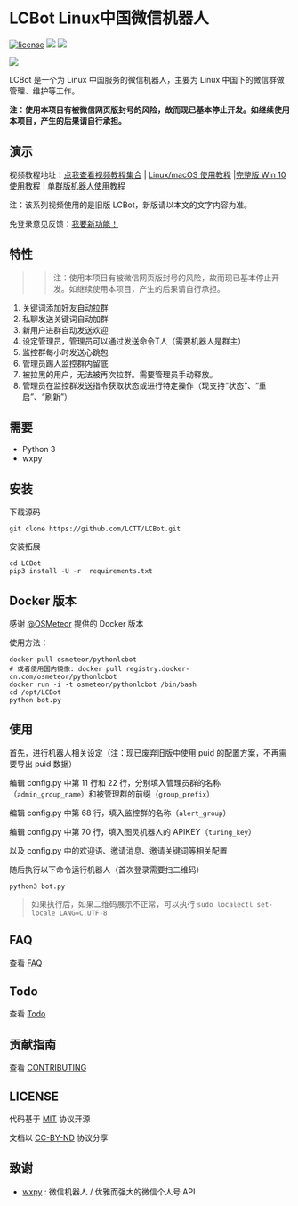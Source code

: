 # LCBot Linux中国微信机器人

[![license](https://img.shields.io/github/license/mashape/apistatus.svg)](https://github.com/bestony/LCBot/blob/master/LICENSE) ![](https://img.shields.io/badge/Language-Python-blue.svg) ![](https://img.shields.io/badge/Python-3.X-red.svg)

![](https://postimg.aliavv.com/mbp/b69eb.png)

LCBot 是一个为 Linux 中国服务的微信机器人，主要为 Linux 中国下的微信群做管理、维护等工作。

**注：使用本项目有被微信网页版封号的风险，故而现已基本停止开发。如继续使用本项目，产生的后果请自行承担。**

##  演示

视频教程地址：[点我查看视频教程集合](http://dwz.cn/lcbot) | [Linux/macOS 使用教程](https://v.qq.com/x/page/k03996ry5o1.html) |[完整版 Win 10 使用教程](https://v.qq.com/x/page/y03990en5qu.html) | [单群版机器人使用教程](https://v.qq.com/x/page/p05007bqjv1.html)

注：该系列视频使用的是旧版 LCBot，新版请以本文的文字内容为准。

免登录意见反馈：[我要新功能！](https://wj.qq.com/s/1334670/bb03/)

## 特性

>> 注：使用本项目有被微信网页版封号的风险，故而现已基本停止开发。如继续使用本项目，产生的后果请自行承担。

1. 关键词添加好友自动拉群
2. 私聊发送关键词自动加群
3. 新用户进群自动发送欢迎
4. 设定管理员，管理员可以通过发送命令T人（需要机器人是群主）
5. 监控群每小时发送心跳包
6. 管理员踢人监控群内留底
7. 被拉黑的用户，无法被再次拉群。需要管理员手动释放。
8. 管理员在监控群发送指令获取状态或进行特定操作（现支持“状态”、“重启”、“刷新”）

## 需要
- Python 3
- wxpy

## 安装
下载源码
```
git clone https://github.com/LCTT/LCBot.git
```
安装拓展
```
cd LCBot
pip3 install -U -r  requirements.txt
```
## Docker 版本
感谢 [@OSMeteor](https://github.com/OSMeteor/pythonlcbot) 提供的 Docker 版本

使用方法：

```
docker pull osmeteor/pythonlcbot
# 或者使用国内镜像: docker pull registry.docker-cn.com/osmeteor/pythonlcbot
docker run -i -t osmeteor/pythonlcbot /bin/bash
cd /opt/LCBot
python bot.py
```

## 使用
首先，进行机器人相关设定（注：现已废弃旧版中使用 puid 的配置方案，不再需要导出 puid 数据）

编辑 config.py 中第 11 行和 22 行，分别填入管理员群的名称（`admin_group_name`）和被管理群的前缀（`group_prefix`）

编辑 config.py 中第 68 行，填入监控群的名称（`alert_group`）

编辑 config.py 中第 70 行，填入图灵机器人的 APIKEY（`turing_key`）

以及 config.py 中的欢迎语、邀请消息、邀请关键词等相关配置

随后执行以下命令运行机器人（首次登录需要扫二维码）
```
python3 bot.py
```

> 如果执行后，如果二维码展示不正常，可以执行 `sudo localectl set-locale LANG=C.UTF-8`

## FAQ
查看 [FAQ](https://github.com/LCTT/LCBot/wiki/FAQ)
## Todo

查看 [Todo](TODO.md)

## 贡献指南

查看 [CONTRIBUTING](CONTRIBUTING.md)

## LICENSE

代码基于 [MIT](LICENSE) 协议开源

文档以 [CC-BY-ND](https://creativecommons.org/licenses/by-nd/4.0/) 协议分享

## 致谢

- [wxpy](https://github.com/youfou/wxpy) : 微信机器人 / 优雅而强大的微信个人号 API
